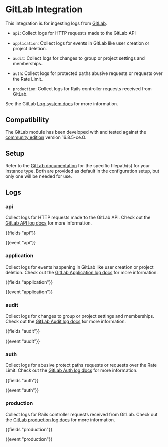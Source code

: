 # GitLab Integration

This integration is for ingesting logs from [GitLab](https://about.gitlab.com/).

- `api`: Collect logs for HTTP requests made to the GitLab API

- `application`: Collect logs for events in GitLab like user creation or project deletion.

- `audit`: Collect logs for changes to group or project settings and memberships.

- `auth`: Collect logs for protected paths abusive requests or requests over the Rate Limit.

- `production`: Collect logs for Rails controller requests received from GitLab.

See the GitLab [Log system docs](https://docs.gitlab.com/ee/administration/logs/) for more information.

## Compatibility

The GitLab module has been developed with and tested against the [community edition](https://gitlab.com/rluna-gitlab/gitlab-ce) version 16.8.5-ce.0. 

## Setup

Refer to the [GitLab documentation](https://docs.gitlab.com/ee/administration/logs/) for the specific filepath(s) for your instance type. Both are provided as default in the configuration setup, but only one will be needed for use.

## Logs

### api

Collect logs for HTTP requests made to the GitLab API. Check out the [GitLab API log docs](https://docs.gitlab.com/ee/administration/logs/#api_jsonlog) for more information.

{{fields "api"}}

{{event "api"}}

### application

Collect logs for events happening in GitLab like user creation or project deletion. Check out the [GitLab Application log docs](https://docs.gitlab.com/ee/administration/logs/#application_jsonlog) for more information.

{{fields "application"}}

{{event "application"}}

### audit

Collect logs for changes to group or project settings and memberships. Check out the [GitLab Audit log docs](https://docs.gitlab.com/ee/administration/logs/#audit_jsonlog) for more information.

{{fields "audit"}}

{{event "audit"}}

### auth

Collect logs for abusive protect paths requests or requests over the Rate Limit. Check out the [GitLab Auth log docs](https://docs.gitlab.com/ee/administration/logs/#auth_jsonlog) for more information.

{{fields "auth"}}

{{event "auth"}}

### production

Collect logs for Rails controller requests received from GitLab. Check out the [GitLab production log docs](https://docs.gitlab.com/ee/administration/logs/#production_jsonlog) for more information.

{{fields "production"}}

{{event "production"}}
